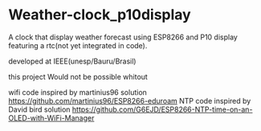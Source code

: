 # Weather-clock_p10display
A clock that display weather forecast using ESP8266 and P10 display featuring a rtc(not yet integrated in code).


developed at IEEE(unesp/Bauru/Brasil)




this project Would not be possible whitout

wifi code inspired by martinius96 solution https://github.com/martinius96/ESP8266-eduroam NTP code inspired by David bird solution https://github.com/G6EJD/ESP8266-NTP-time-on-an-OLED-with-WiFi-Manager

